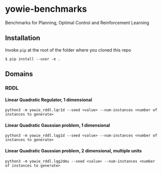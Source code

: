 # yowie-benchmarks
Benchmarks for Planning, Optimal Control and Reinforcement Learning


## Installation


Invoke ```pip``` at the root of the folder where you cloned this repo

```
$ pip install --user -e .
```


## Domains


### RDDL

#### Linear Quadratic Regulator, 1 dimensional

```
python3 -m yowie_rddl.lqr1d --seed <value> --num-instances <number of instances to generate>
```

#### Linear Quadratic Gaussian problem, 1 dimensional

```
python3 -m yowie_rddl.lqg1d --seed <value> --num-instances <number of instances to generate>
```


#### Linear Quadratic Gaussian problem, 2 dimensional, multiple units

```
python3 -m yowie_rddl.lqg2dmu --seed <value> --num-instances <number of instances to generate>
```
